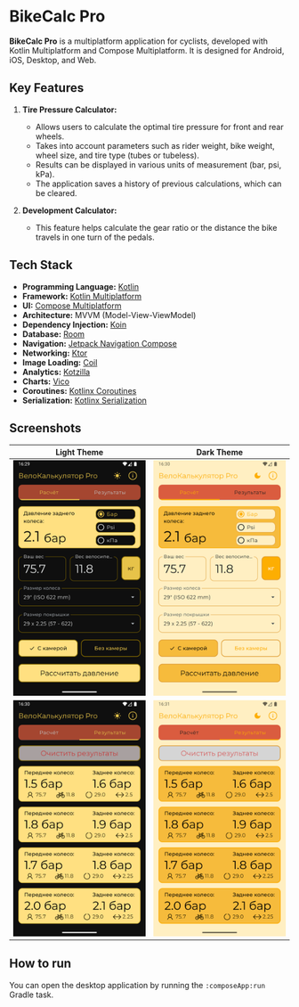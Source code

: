 # BikeCalc Pro

**BikeCalc Pro** is a multiplatform application for cyclists, developed with Kotlin Multiplatform and Compose Multiplatform. It is designed for Android, iOS, Desktop, and Web.

## Key Features

1.  **Tire Pressure Calculator:**
    *   Allows users to calculate the optimal tire pressure for front and rear wheels.
    *   Takes into account parameters such as rider weight, bike weight, wheel size, and tire type (tubes or tubeless).
    *   Results can be displayed in various units of measurement (bar, psi, kPa).
    *   The application saves a history of previous calculations, which can be cleared.

2.  **Development Calculator:**
    *   This feature helps calculate the gear ratio or the distance the bike travels in one turn of the pedals.

## Tech Stack

*   **Programming Language:** [Kotlin](https://kotlinlang.org/)
*   **Framework:** [Kotlin Multiplatform](https://kotlinlang.org/docs/multiplatform-mobile-getting-started.html)
*   **UI:** [Compose Multiplatform](https://www.jetbrains.com/lp/compose-multiplatform/)
*   **Architecture:** MVVM (Model-View-ViewModel)
*   **Dependency Injection:** [Koin](https://insert-koin.io/)
*   **Database:** [Room](https://developer.android.com/training/data-storage/room)
*   **Navigation:** [Jetpack Navigation Compose](https://developer.android.com/jetpack/compose/navigation)
*   **Networking:** [Ktor](https://ktor.io/)
*   **Image Loading:** [Coil](https://coil-kt.github.io/coil/)
*   **Analytics:** [Kotzilla](https://kotzilla.io/)
*   **Charts:** [Vico](https://github.com/patrykandpatrick/vico)
*   **Coroutines:** [Kotlinx Coroutines](https://github.com/Kotlin/kotlinx.coroutines)
*   **Serialization:** [Kotlinx Serialization](https://github.com/Kotlin/kotlinx.serialization)

## Screenshots

| Light Theme | Dark Theme |
| :---: | :---: |
| <img src="screenshots/Screenshot_20250602_193008.png" width="250"> | <img src="screenshots/Screenshot_20250602_193027.png" width="250"> |
| <img src="screenshots/Screenshot_20250602_193059.png" width="250"> | <img src="screenshots/Screenshot_20250602_193109.png" width="250"> |

## How to run

You can open the desktop application by running the  `:composeApp:run` Gradle task.
